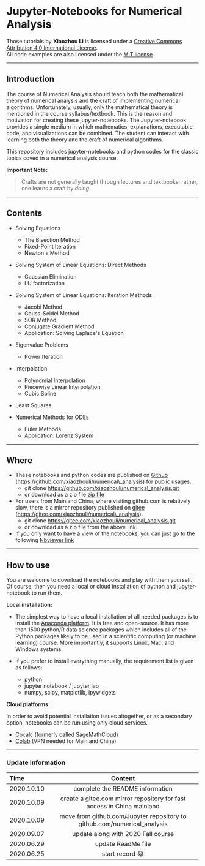 # Jupyter-Notebooks for Numerical Analysis

Those tutorials by __Xiaozhou Li__ is licensed under a <a rel="license" href="http://creativecommons.org/licenses/by/4.0/">Creative Commons Attribution 4.0 International License</a>.  
All code examples are also licensed under the [MIT license](http://opensource.org/licenses/MIT).


***

## Introduction
The course of Numerical Analysis should teach both the mathematical theory of numerical analysis and the craft of implementing numerical algorithms. Unfortunately, usually, only the mathematical theory is mentioned in the course syllabus/textbook. This is the reason and motivation for creating these jupyter-notebooks. The Jupyter-notebook provides a single medium in which mathematics, explanations, executable code, and visualizations can be combined. The student can interact with learning both the theory and the craft of numerical algorithms. 

This repository includes jupyter-notebooks and python codes for the classic topics coved in a numerical analysis course.   

**Important Note:**

> Crafts are not generally taught through lectures and textbooks: rather, one
> learns a craft by _doing_.



***

## Contents

* Solving Equations

  - The Bisection Method
  - Fixed-Point Iteration
  - Newton's Method

* Solving System of Linear Equations: Direct Methods

  - Gaussian Elimination
  - LU factorization

* Solving System of Linear Equations: Iteration Methods

  - Jacobi Method
  - Gauss-Seidel Method
  - SOR Method
  - Conjugate Gradient Method
  - Application: Solving Laplace's Equation

* Eigenvalue Problems

  - Power Iteration

* Interpolation

  - Polynomial Interpolation
  - Piecewise Linear Interpolation
  - Cubic Spline

* Least Squares

* Numerical Methods for ODEs
  - Euler Methods
  - Application: Lorenz System

  

***

## Where
  
- These notebooks and python codes are published on [Github](https://github.com/xiaozhouli/Jupyter/tree/master/Numerical_Analysis) (https://github.com/xiaozhouli/numerical\_analysis) for public usages.
  - git clone https://github.com/xiaozhouli/numerical_analysis.git 
  - or download as a zip file [zip file](https://codeload.github.com/xiaozhouli/numerical_analysis/zip/master)
- For users from Mainland China, where visiting github.com is relatively slow, there is a mirror repository published on [gitee](https://gitee.com/xiaozhouli/numerical_analysis) (https://gitee.com/xiaozhouli/numerical\_analysis).
  - git clone https://gitee.com/xiaozhouli/numerical_analysis.git 
  - or download as a zip file from the above link.
- If you only want to have a view of the notebooks, you can just go to the following [Nbviewer link](https://nbviewer.jupyter.org/github/xiaozhouli/Jupyter/tree/master/Numerical_Analysis/)


*** 
## How to use
You are welcome to download the notebooks and play with them yourself.  Of course, then you need a local or cloud installation of python and jupyter-notebook to run them.

**Local installation:** 

- The simplest way to have a local installation of all needed packages is to install the [Anaconda platform](https://www.anaconda.org). It is free and open-source.  It has more than 1500 python/R data science packages which includes all of the Python packages likely to be used in a scientific computing (or machine learning) course. More importantly, it supports Linux, Mac, and Windows systems.

- If you prefer to install everything manually, the requirement list is given as follows:
  - python
  - jupyter notebook / jupyter lab
  - numpy, scipy, matplotlib, ipywidgets

**Cloud platforms:**

In order to avoid potential installation issues altogether, or as a secondary option, notebooks can be run using only cloud services.

- [Cocalc](https://cocalc.com/doc/jupyter-notebook.html) (formerly called SageMathCloud)
- [Colab](https://colab.research.google.com) (VPN needed for Mainland China)

  

***

### Update Information

| Time       |      Content       |
| :--------- | :----------------: |
| 2020.10.10 | complete the README information  |
| 2020.10.09 | create a gitee.com mirror repository for fast access in China mainland  |
| 2020.10.09 | move from github.com/Jupyter repository to github.com/numerical_analysis |
| 2020.09.07 | update along with 2020 Fall course |
| 2020.06.29 | update ReadMe file |
| 2020.06.25 | start record :joy: |

